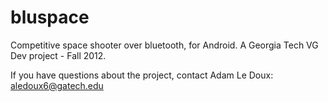 bluspace
========

Competitive space shooter over bluetooth, for Android. A Georgia Tech VG Dev project - Fall 2012.

If you have questions about the project, contact Adam Le Doux: aledoux6@gatech.edu